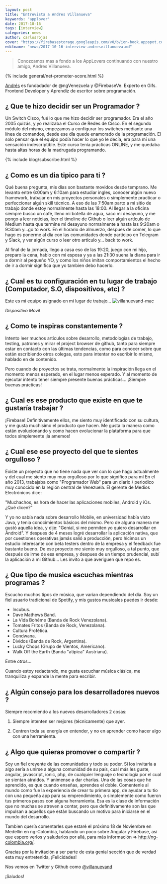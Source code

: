 ```yaml
---
layout: post
title: "Entrevista a Andres Villanueva"
keywords: "applover"
date: 2017-10-16
tags: [interview]
categories: news
author: carlosrojas
cover: "https://firebasestorage.googleapis.com/v0/b/ion-book.appspot.com/o/posts%2F2017-10-16-interview-andresvillanueva%2FAPPLOVER5.png?alt=media&token=e5bf79d4-1dad-4052-bd4c-d2d7c0e8fbad"
editname: "news/2017-10-16-interview-andresvillanueva.md"
---
```

> Conozcamos mas a fondo a los AppLovers continuando con nuestro amigo, Andres Villanueva.

<amp-img width="1024" height="512" layout="responsive" src="https://firebasestorage.googleapis.com/v0/b/ion-book.appspot.com/o/posts%2F2017-10-16-interview-andresvillanueva%2FAPPLOVER5.png?alt=media&token=e5bf79d4-1dad-4052-bd4c-d2d7c0e8fbad"></amp-img> 
{% include general/net-promoter-score.html %} 

[Andrés](https://github.com/Villanuevand) es fundadador de @ngVenezuela y @FirebaseVe. Experto en Gifs. Frontend Developer y Aprendiz de escritor sobre programación.

## ¿ Que te hizo decidir ser un Programador ?

Un Switch Cisco, fué lo que me hizo decidir ser programador. Era el año 2005 quizás, y yo realizaba el Curso de Redes de Cisco.
En el segundo módulo del mismo, empezamos a configurar los switches mediante una línea de comandos, desde ese día quede 
enamorado de la programación. El solo pensar que el equipo podía hacer lo que yo le decía, era para mí una sensación indescriptible.
Este curso tenía prácticas ONLINE, y me quedaba hasta altas horas de la madrugada programando.

{% include blog/subscribe.html %}

## ¿ Como es un dia tipico para ti ?

Qué buena pregunta, mis días son bastante movidos desde temprano. Me levanto entre 6:00am y 6:10am para estudiar ingles, conocer algún 
nuevo framework, trabajar en mis proyectos personales o simplemente practicar o perfeccionar algún skill técnico. A eso de las 7:50am 
parto a mi sitio de trabajo donde estoy normalmente hasta las 18:00. Al llegar a la oficina siempre busco un café, lleno mi botella de agua, 
saco mi desayuno, y me pongo a leer noticias, leer el timeline de Github o leer algún artículo de Medium hasta que termine mi desayuno normalmente a hasta las 9:20am o 9:30am y...go to work.
En el horario de almuerzo, despues de comer, lo que hago es ponerme al día con las comunidades donde participo en Telegram y Slack, y ver algún curso o leer otro artículo y... back to work.

Al final de la jornada, llego a casa eso de las 19:20, juego con mi hijo, preparo la cena, hablo con mi esposa y ya a las 21:30 suena la diana para ir a dormir al 
pequeño YO, y como los niños imitan comportamientos el hecho de ir a dormir significa que yo tambien debo hacerlo.

## ¿ Cual es tu configuración en tu lugar de trabajo (Computador, S.O, dispositivos, etc) ?

Este es mi equipo asignado en mi lugar de trabajo...
![villanuevand-mac]()

<amp-img width="624" height="294" layout="responsive" src="http://drive.google.com/uc?export=download&id=0ByoQ8u8IrvxGbWk1b2cyNlUzTHM"></amp-img>

*Dispositivo Movil*

<div class="row wrap">
  <div class="col col-100 col-md-33 col-lg-33">
    <amp-img width="720" height="1280" layout="responsive" src="http://drive.google.com/uc?export=download&id=0ByoQ8u8IrvxGamRuVmhHbzhVTlk"></amp-img>
  </div>
  <div class="col col-100 col-md-33 col-lg-33">
    <amp-img width="720" height="1280" layout="responsive" src="http://drive.google.com/uc?export=download&id=0ByoQ8u8IrvxGd3pBX3NyWW1TZGc"></amp-img>
  </div>
  <div class="col col-100 col-md-33 col-lg-33">
    <amp-img width="720" height="1280" layout="responsive" src="http://drive.google.com/uc?export=download&id=0ByoQ8u8IrvxGU1k2MjBXRUJBaU0"></amp-img>
  </div>
</div>

## ¿ Como te inspiras constantemente ?

Intento leer  muchos artículos sobre desarrollo, metodologías de trabajo, testing, patrones y mirar el project browser de github, tanto para siempre estar en contacto con las últimas tendencias, como para conocer sobre que están escribiendo otros colegas, esto para intentar no escribir lo mismo, hablado en de contenido. 

Pero cuando de proyectos se trata, normalmente la inspiración llega en el momento menos esperado, en el lugar menos esperado. Y al momento de ejecutar intento tener siempre presente buenas prácticas... ¡Siempre buenas prácticas! 

## ¿ Cual es ese producto que existe en que te gustaría trabajar ?

¡Firebase! Definitivamente ellos, me siento muy identificado con su cultura, y me gusta muchisimo el producto que hacen.
Me gusta la manera como están evolucionando y como hacen evolucionar la plataforma para que todos simplemente ¡la amemos!


## ¿ Cual ese ese proyecto del que te sientes orgulloso ?

Existe un proyecto que no tiene nada que ver con lo que hago actualmente y del cual me siento muy muy orgulloso por lo que significo para mí
En el año 2013, trabajaba como "Programador Web" para un diario / periodico muy conocido en la región central de Venezuela. El gerente de Medios Electrónicos dice: 

"Muchachos, es hora de hacer las aplicaciones mobiles, Android y iOs. ¿Qué dicen?" 

Y yo no sabía nada sobre desarrollo Mobile, en universidad había visto Java, y tenia conocimientos básicos del mismo. 
Pero de alguna manera me gustó aquella idea, y dije: "Genial, si me permiten yo quiero desarrollar en Android". 
Y despues de 4 meses logré desarrollar la aplicación nativa, que por cuestiones operativas jamás salió a producción, pero hicimos un 
estudio interesante con beta testers dentro de la empresa y el feedback fue bastante bueno. De ese proyecto me siento muy orgulloso, a tal punto, 
que después de irme de esa empresa, y despues de un tiempo prudencial, subí la aplicación a mi Github... Les invito a que averiguen que repo es. 


## ¿ Que tipo de musica escuchas mientras programas ?

Escucho muchos tipos de música, que varían dependiendo del día. Soy un fiel usuario tradicional de Spotify, y mis gustos musicales puedes ir desde: 

- Incubus. 
- Dave Mathews Band.
- La Vida Bohéme (Banda de Rock Venezolana).
- Tomates Fritos (Banda de Rock, Venezolana).
- Cultura Profética.
- Gondwana.
- Dividos (Banda de Rock, Argentina).
- Lucky Chops (Grupo de Vientos, Americano).
- Walk Off  the Earth (Banda "atipica" Austriana).

Entre otros...

Cuando estoy redactando, me gusta escuchar música clásica, me tranquiliza y expande la mente para escribir. 

## ¿ Algún consejo para los desarrolladores nuevos ?

Siempre recomiendo a los nuevos desarrolladores 2 cosas: 

1) Siempre intenten ser mejores (técnicamente) que ayer. 

2) Centren toda su energía en entender, y no en aprender como hacer algo con una herramienta. 

## ¿ Algo que quieras promover o compartir ?

Soy un fiel creyente de las comunidades y todo su poder. Si los invitaría a algo sería a unirse a alguna comunidad de su país, cual más les guste, angular, javascript, ionic, php, de cualquier lenguaje o tecnología por el cual se sientan atraidos. Y  animense a dar charlas. Una de las cosas que he aprendido, es que cuando enseñas, aprendes el doble. Comentenle al mundo como fue la experiencia de crear tu primera app, de ayudar a tu tío con una pequeña app para su emprendimiento, o simplemente como fueron tus primeros pasos con alguna herramienta. Esa es la clase de información que no muchas se atreven a contar, pero que definitivamente son las que impulsan a aquellos que están buscando un motivo para iniciarse en el mundo del desarrollo.

Tambien quería comentarles que estaré el próximo 18 de Noviembre en Medellín en ng-Colombia, hablando un poco sobre Angular y Firebase, así que espero verlos y saludarlos por allá, para más información => http://ng-colombia.org/. 

Gracias por la invitación a ser parte de esta genial sección que de verdad esta muy entretenida, ¡Felicidades! 

Nos vemos en Twitter y Github como [@villanuevand](https://twitter.com/villanuevand)

¡Saludos!